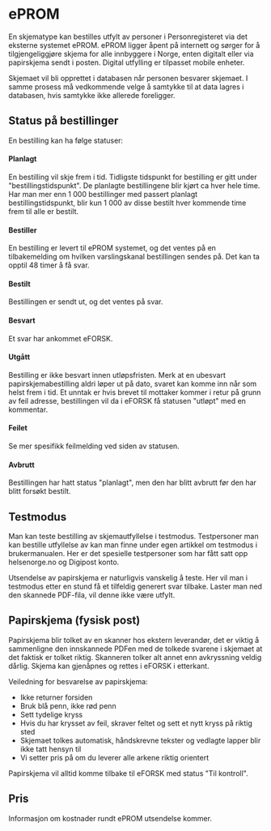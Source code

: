 # ePROM

En skjematype kan bestilles utfylt av personer i Personregisteret via det eksterne systemet ePROM.
ePROM ligger åpent på internett og sørger for å tilgjengeliggjøre skjema for alle innbyggere i Norge,
enten digitalt eller via papirskjema sendt i posten. Digital utfylling er tilpasset mobile enheter.

Skjemaet vil bli opprettet i databasen når personen besvarer skjemaet. 
I samme prosess må vedkommende velge å samtykke til at data lagres i databasen, hvis samtykke ikke allerede foreligger. 

## Status på bestillinger

En bestilling kan ha følge statuser:

#### Planlagt
En bestilling vil skje frem i tid. Tidligste tidspunkt for bestilling er gitt under "bestillingstidspunkt". De planlagte bestillingene blir kjørt ca hver hele time. Har man mer enn 1 000 bestillinger med passert planlagt bestillingstidspunkt, blir kun 1 000 av disse bestilt hver kommende time frem til alle er bestilt.

#### Bestiller
En bestilling er levert til ePROM systemet, og det ventes på en tilbakemelding om hvilken varslingskanal bestillingen sendes på. Det kan ta opptil 48 timer å få svar. 

#### Bestilt
Bestillingen er sendt ut, og det ventes på svar.

#### Besvart
Et svar har ankommet eFORSK.

#### Utgått
Bestilling er ikke besvart innen utløpsfristen. Merk at en ubesvart papirskjemabestilling aldri løper ut på dato, svaret kan komme inn når som helst frem i tid. Et unntak er hvis brevet til mottaker kommer i retur på grunn av feil adresse, bestillingen vil da i eFORSK få statusen "utløpt" med en kommentar.

#### Feilet
Se mer spesifikk feilmelding ved siden av statusen.

#### Avbrutt
Bestillingen har hatt status "planlagt", men den har blitt avbrutt før den har blitt forsøkt bestilt.

## Testmodus

Man kan teste bestilling av skjemautfyllelse i testmodus. Testpersoner man kan bestille utfyllelse av kan man finne under egen artikkel om testmodus i brukermanualen. Her er det spesielle testpersoner som har fått satt opp helsenorge.no og Digipost konto.

Utsendelse av papirskjema er naturligvis vanskelig å teste. Her vil man i testmodus etter en stund få et tilfeldig generert svar tilbake. Laster man ned den skannede PDF-fila, vil denne ikke være utfylt.

## Papirskjema (fysisk post)

Papirskjema blir tolket av en skanner hos ekstern leverandør, det er viktig å sammenligne den innskannede PDFen med de tolkede svarene i skjemaet at det faktisk er tolket riktig. Skanneren tolker alt annet enn avkryssning veldig dårlig. Skjema kan gjenåpnes og rettes i eFORSK i etterkant.

Veiledning for besvarelse av papirskjema:
*	Ikke returner forsiden
*	Bruk blå penn, ikke rød penn
*	Sett tydelige kryss
*	Hvis du har krysset av feil, skraver feltet og sett et nytt kryss på riktig sted
*	Skjemaet tolkes automatisk, håndskrevne tekster og vedlagte lapper blir ikke tatt hensyn til
*	Vi setter pris på om du leverer alle arkene riktig orientert

Papirskjema vil alltid komme tilbake til eFORSK med status "Til kontroll".

## Pris

Informasjon om kostnader rundt ePROM utsendelse kommer.


